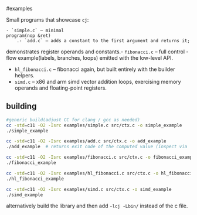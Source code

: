 #examples

Small programs that showcase `cj`:

    - `simple.c` – minimal
    program(nop &ret)
        .- `add.c` – adds a constant to the first argument and returns it;
demonstrates register operands and constants.- `fibonacci.c` – full control -
    flow example(labels, branches, loops) emitted with the low-level API.
- `hl_fibonacci.c` – fibonacci again, but built entirely with the builder helpers.
- `simd.c` – x86 and arm simd vector addition loops, exercising memory operands and floating-point registers.

## building

```bash
#generic build(adjust CC for clang / gcc as needed)
cc -std=c11 -O2 -Isrc examples/simple.c src/ctx.c -o simple_example
./simple_example

cc -std=c11 -O2 -Isrc examples/add.c src/ctx.c -o add_example
./add_example  # returns exit code of the computed value (inspect via `echo $?` afterwards)

cc -std=c11 -O2 -Isrc examples/fibonacci.c src/ctx.c -o fibonacci_example
./fibonacci_example

cc -std=c11 -O2 -Isrc examples/hl_fibonacci.c src/ctx.c -o hl_fibonacci_example
./hl_fibonacci_example

cc -std=c11 -O2 -Isrc examples/simd.c src/ctx.c -o simd_example
./simd_example
```

alternatively build the library and then add `-lcj -Lbin/` instead of the c file.
